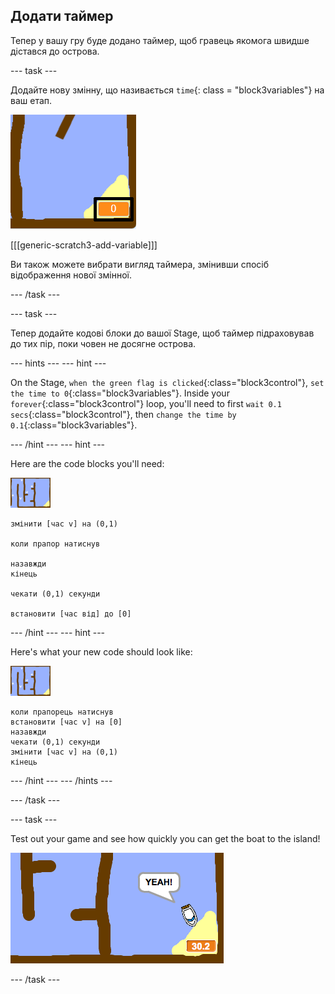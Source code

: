## Додати таймер

Тепер у вашу гру буде додано таймер, щоб гравець якомога швидше дістався до острова.

\--- task \---

Додайте нову змінну, що називається `time`{: class = "block3variables"} на ваш етап.

![скріншот](images/boat-variable-annotated.png)

[[[generic-scratch3-add-variable]]]

Ви також можете вибрати вигляд таймера, змінивши спосіб відображення нової змінної.

\--- /task \---

\--- task \---

Тепер додайте кодові блоки до вашої Stage, щоб таймер підраховував до тих пір, поки човен не досягне острова.

\--- hints \--- \--- hint \---

On the Stage, `when the green flag is clicked`{:class="block3control"}, `set the time to 0`{:class="block3variables"}. Inside your `forever`{:class="block3control"} loop, you'll need to first `wait 0.1 secs`{:class="block3control"}, then `change the time by 0.1`{:class="block3variables"}.

\--- /hint \--- \--- hint \---

Here are the code blocks you'll need:

![stage](images/stage.png)

```blocks3
змінити [час v] на (0,1)

коли прапор натиснув

назавжди
кінець

чекати (0,1) секунди

встановити [час від] до [0]
```

\--- /hint \--- \--- hint \---

Here's what your new code should look like:

![stage](images/stage.png)

```blocks3
коли прапорець натиснув
встановити [час v] на [0]
назавжди
чекати (0,1) секунди
змінити [час v] на (0,1)
кінець
```

\--- /hint \--- \--- /hints \---

\--- /task \---

\--- task \---

Test out your game and see how quickly you can get the boat to the island!

![screenshot](images/boat-variable-test.png)

\--- /task \---